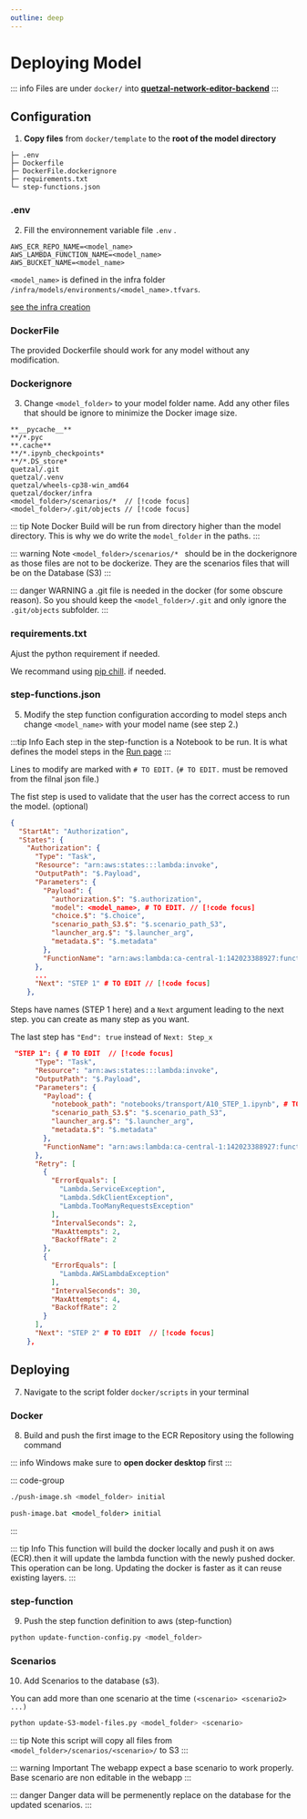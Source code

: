 ```yaml
---
outline: deep
---
```


# Deploying Model

::: info
   Files are under `docker/` into **[quetzal-network-editor-backend](https://github.com/systragroup/quetzal-network-editor-backend/tree/main/docker)**
:::

## Configuration

1. **Copy files** from  `docker/template` to the **root of the model directory**


```
├─ .env
├─ Dockerfile
├─ DockerFile.dockerignore
├─ requirements.txt
└─ step-functions.json
```


### .env
2. Fill the environnement variable file `.env` .

```
AWS_ECR_REPO_NAME=<model_name>
AWS_LAMBDA_FUNCTION_NAME=<model_name>
AWS_BUCKET_NAME=<model_name>
```
`<model_name>` is defined in the infra folder `/infra/models/environments/<model_name>.tfvars`.

[see the infra creation](../infra/02_create_infra.html#configuration)

### DockerFile
The provided Dockerfile should work for any model without any modification.

### Dockerignore

3. Change `<model_folder>` to your model folder name. Add any other files that should be ignore to minimize the Docker image size.

```dockerignore
**__pycache__**
**/*.pyc
**.cache**
**/*.ipynb_checkpoints*
**/*.DS_store*
quetzal/.git
quetzal/.venv
quetzal/wheels-cp38-win_amd64
quetzal/docker/infra
<model_folder>/scenarios/*  // [!code focus]
<model_folder>/.git/objects // [!code focus]
```

::: tip Note 
Docker Build will be run from directory higher than the model directory. This is why we do write the `model_folder` in the paths.
:::

::: warning Note
`<model_folder>/scenarios/* ` should be in the dockerignore as those files are not to be dockerize. They are the scenarios files that will be on the Database (S3)
:::

::: danger WARNING
a .git file is needed in the docker (for some obscure reason). So you should keep the `<model_folder>/.git` and only ignore the `.git/objects` subfolder.
:::


### requirements.txt
Ajust the python requirement if needed. 

We recommand using [pip chill](https://pypi.org/project/pip-chill/). if needed.

### step-functions.json
5. Modify the step function configuration according to model steps anch change `<model_name>` with your model name (see step 2.)

:::tip Info
Each step in the step-function is a Notebook to be run. It is what defines the model steps in the 
[Run page](../howto/05_run_simulation.html#run-a-simulation)
:::

Lines to modify are marked with `# TO EDIT.` (`# TO EDIT.` must be removed from the filnal json file.)

The fist step is used to validate that the user has the correct access to run the model. (optional)

```json
{
  "StartAt": "Authorization",
  "States": {
    "Authorization": {
      "Type": "Task",
      "Resource": "arn:aws:states:::lambda:invoke",
      "OutputPath": "$.Payload",
      "Parameters": {
        "Payload": {
          "authorization.$": "$.authorization",
          "model": <model_name>, # TO EDIT. // [!code focus]
          "choice.$": "$.choice",
          "scenario_path_S3.$": "$.scenario_path_S3",
          "launcher_arg.$": "$.launcher_arg",
          "metadata.$": "$.metadata"
        },
        "FunctionName": "arn:aws:lambda:ca-central-1:142023388927:function:quetzal-api-auth:$LATEST"
      },
      ...
      "Next": "STEP 1" # TO EDIT // [!code focus]
    },
```
Steps have names (STEP 1 here) and a `Next` argument leading to the next step. you can create as many step as you want.

The last step has `"End": true` instead of `Next: Step_x`


```json
 "STEP 1": { # TO EDIT  // [!code focus]
      "Type": "Task",
      "Resource": "arn:aws:states:::lambda:invoke",
      "OutputPath": "$.Payload",
      "Parameters": {
        "Payload": {
          "notebook_path": "notebooks/transport/A10_STEP_1.ipynb", # TO EDIT  // [!code focus]
          "scenario_path_S3.$": "$.scenario_path_S3",
          "launcher_arg.$": "$.launcher_arg",
          "metadata.$": "$.metadata"
        },
        "FunctionName": "arn:aws:lambda:ca-central-1:142023388927:function:<model_name>"  # TO EDIT  // [!code focus]
      },
      "Retry": [
        {
          "ErrorEquals": [
            "Lambda.ServiceException",
            "Lambda.SdkClientException",
            "Lambda.TooManyRequestsException"
          ],
          "IntervalSeconds": 2,
          "MaxAttempts": 2,
          "BackoffRate": 2
        },
        {
          "ErrorEquals": [
            "Lambda.AWSLambdaException"
          ],
          "IntervalSeconds": 30,
          "MaxAttempts": 4,
          "BackoffRate": 2
        }
      ],
      "Next": "STEP 2" # TO EDIT  // [!code focus]
    },
```

## Deploying

7. Navigate to the script folder `docker/scripts` in your terminal

### Docker
8. Build and push the first image to the ECR Repository using the following command


::: info Windows 
make sure to <b>open docker desktop</b> first
:::

::: code-group

```bash [Linux]
./push-image.sh <model_folder> initial
```
```bat [Windows]
push-image.bat <model_folder> initial
```
:::  

::: tip Info 
This function will build the docker locally and push it on aws (ECR).then it will update the lambda function with the newly pushed docker. This operation can be long. Updating the docker is faster as it can reuse existing layers.
:::

### step-function
9. Push the step function definition to aws (step-function)

```bash
python update-function-config.py <model_folder>
```

### Scenarios
10. Add Scenarios to the database (s3).

You can add more than one scenario at the time `(<scenario> <scenario2> ...)`

```bash
python update-S3-model-files.py <model_folder> <scenario>
```
::: tip Note 
this script will copy all files from `<model_folder>/scenarios/<scenario>/` to S3
:::

::: warning Important
The webapp expect a base scenario to work properly. Base scenario are non editable in the webapp
:::

::: danger Danger
data will be permenently replace on the database for the updated scenarios.
:::

